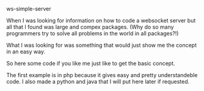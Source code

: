 ws-simple-server

When I was looking for information on how to code a websocket server but
all that I found was large and compex packages.
(Why do so many programmers try to solve all problems in the world in all packages?!)

What I was looking for was something that would just show me the concept in an easy way.

So here some code if you like me just like to get the basic concept.

The first example is in php because it gives easy and pretty understandeble code.
I also made a python and java that I will put here later if requested.
